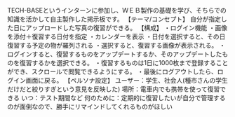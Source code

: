 TECH-BASEというインターンに参加し、ＷＥＢ製作の基礎を学び、そちらでの知識を活かして自主製作した掲示板です。
【テーマ/コンセプト】
自分が指定した日にアップロードした写真の復習ができる。
【構成】
・ログイン機能
・画像を添付＋復習する日付を指定
・カレンダーを表示
・日付を選択すると、その日復習する予定の物が羅列される
・選択すると、復習する画像が表示される。
・ログインすると、復習するものをアップデートするか、そのアップデートしたものを復習するかを選択できる。
・復習するものは1日に1000枚まで登録することができ、スクロールで閲覧できるようにする。
・最後にログアウトしたら、ログイン画面に戻る。
【ペルソナ設定】
ユーザー：学生、社会人(種市さんの学生だけだと絞りすぎという意見を反映した)
場所：電車内でも携帯を使って復習できる
いつ：テスト期間など
何のために：定期的に復習したいが自分で管理するのが面倒なので、勝手にリマインドしてくれるものがほしい
